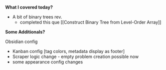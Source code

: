 

**What I covered today?**
-  A bit of binary trees rev.
   - completed this que [[Construct Binary Tree from Level-Order Array]]
     

**Some Additionals?**

Obsidian config
- Kanban config [tag colors, metadata display as footer]
- Scraper logic change - empty problem creation possible now
- some appearance config changes